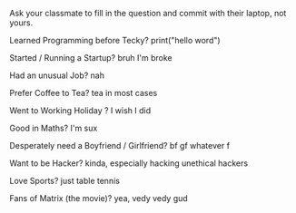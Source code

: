 Ask your classmate to fill in the question and commit with their laptop, not yours.

Learned Programming before Tecky?
 print("hello word")

Started / Running a Startup?
 bruh I'm broke

Had an unusual Job?
 nah

Prefer Coffee to Tea?
 tea in most cases

Went to Working Holiday ?
 I wish I did

Good in Maths?
 I'm sux

Desperately need a Boyfriend / Girlfriend?
 bf gf whatever f

Want to be Hacker?
 kinda, especially hacking unethical hackers

Love Sports?
 just table tennis

Fans of Matrix (the movie)?
 yea, vedy vedy gud